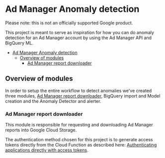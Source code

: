 # Ad Manager Anomaly detection

Please note: this is not an officially supported Google product.

This project is meant to serve as inspiration for how you can do anomaly detection for an Ad Manager account by using the Ad Manager API and BigQuery ML.


- [Ad Manager Anomaly detection](#ad-manager-anomaly-detection)
  - [Overview of modules](#overview-of-modules)
    - [Ad Manager report downloader](#ad-manager-report-downloader)

## Overview of modules

In order to setup the entire workflow to detect anomalies
we've created three modules, [Ad Manager report downloader](report_downloader.py), BigQuery import and Model creation and the Anomaly Detector and alerter.

### Ad Manager report downloader

This module is responsible for requesting and downloading Ad Manager reports into Google Cloud Storage.

The authentication method chosen for this project is to generate access tokens directly from the Cloud Function as described here: [Authenticating applications directly with access tokens](https://cloud.google.com/compute/docs/access/create-enable-service-accounts-for-instances#applications).
